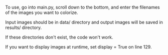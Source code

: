 To use, go into main.py, scroll down to the bottom, and enter the filenames of the images you want to colorize.

Input images should be in data/ directory and output images will be saved in results/ directory. 

If these directories don't exist, the code won't work.

If you want to display images at runtime, set display = True on line 129.